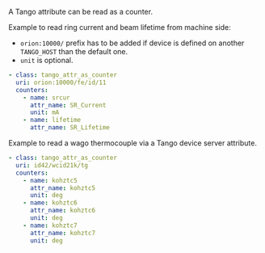 
A Tango attribute can be read as a counter.


Example to read ring current and beam lifetime from machine side:

* `orion:10000/` prefix has to be added if device is defined on another
`TANGO_HOST` than the default one.
* `unit` is optional.

```yaml
- class: tango_attr_as_counter
  uri: orion:10000/fe/id/11
  counters:
    - name: srcur
      attr_name: SR_Current
      unit: mA
    - name: lifetime
      attr_name: SR_Lifetime
```


Example to read a wago thermocouple via a Tango device server attribute.

```yaml
- class: tango_attr_as_counter
  uri: id42/wcid21k/tg
  counters:
    - name: kohztc5
      attr_name: kohztc5
      unit: deg
    - name: kohztc6
      attr_name: kohztc6
      unit: deg
    - name: kohztc7
      attr_name: kohztc7
      unit: deg
```


